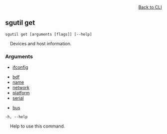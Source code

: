 <div id="readme" class="Box-body readme blob js-code-block-container">
<article class="markdown-body entry-content p-3 p-md-6" itemprop="text">
<p align="right">
<a href="https://github.com/fpgasystems/hacc/blob/main/cli/README.md#cli">Back to CLI</a>
</p>

## sgutil get

<code>sgutil get [arguments [flags]] [--help]</code>
<p>
  &nbsp; &nbsp; Devices and host information.
</p>

### Arguments

* [ifconfig](./sgutil-get-ifconfig.md#sgutil-get-ifconfig)

<!-- Extra line -->

* [bdf](./sgutil-get-bdf.md#sgutil-get-bdf)
* [name](./sgutil-get-name.md#sgutil-get-name)
* [network](./sgutil-get-network.md#sgutil-get-network)
* [platform](./sgutil-get-platform.md#sgutil-get-platform)
* [serial](./sgutil-get-serial.md#sgutil-get-serial)

<!-- Extra line -->

* [bus](./sgutil-get-bus.md#sgutil-get-bus)

<code>-h, --help</code>
<p>
  &nbsp; &nbsp; Help to use this command.
</p>